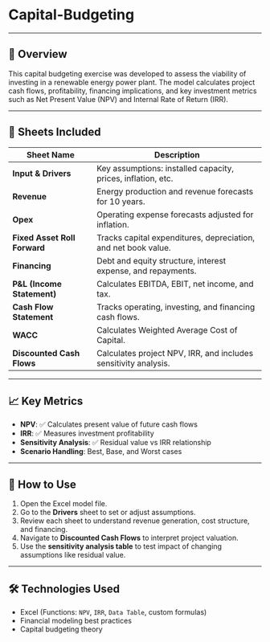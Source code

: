 # Capital-Budgeting
---

## 📌 Overview

This capital budgeting exercise was developed to assess the viability of investing in a renewable energy power plant. The model calculates project cash flows, profitability, financing implications, and key investment metrics such as Net Present Value (NPV) and Internal Rate of Return (IRR).

---

## 📄 Sheets Included

| Sheet Name                 | Description |
|---------------------------|-------------|
| **Input & Drivers**       | Key assumptions: installed capacity, prices, inflation, etc. |
| **Revenue**               | Energy production and revenue forecasts for 10 years. |
| **Opex**                  | Operating expense forecasts adjusted for inflation. |
| **Fixed Asset Roll Forward** | Tracks capital expenditures, depreciation, and net book value. |
| **Financing**             | Debt and equity structure, interest expense, and repayments. |
| **P&L (Income Statement)**| Calculates EBITDA, EBIT, net income, and tax. |
| **Cash Flow Statement**   | Tracks operating, investing, and financing cash flows. |
| **WACC**                  | Calculates Weighted Average Cost of Capital. |
| **Discounted Cash Flows** | Calculates project NPV, IRR, and includes sensitivity analysis. |

---

## 📈 Key Metrics

- **NPV**: ✅ Calculates present value of future cash flows
- **IRR**: ✅ Measures investment profitability
- **Sensitivity Analysis**: ✅ Residual value vs IRR relationship
- **Scenario Handling**: Best, Base, and Worst cases

---

## 🚀 How to Use

1. Open the Excel model file.
2. Go to the **Drivers** sheet to set or adjust assumptions.
3. Review each sheet to understand revenue generation, cost structure, and financing.
4. Navigate to **Discounted Cash Flows** to interpret project valuation.
5. Use the **sensitivity analysis table** to test impact of changing assumptions like residual value.

---

## 🛠 Technologies Used

- Excel (Functions: `NPV`, `IRR`, `Data Table`, custom formulas)
- Financial modeling best practices
- Capital budgeting theory


